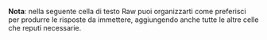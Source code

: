 __Nota__: nella seguente cella di testo Raw puoi organizzarti come preferisci per produrre le risposte da immettere, aggiungendo anche tutte le altre celle che reputi necessarie.
